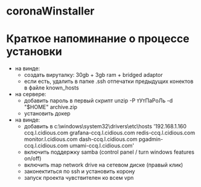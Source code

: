 # coronaWinstaller

# Краткое напоминание о процессе установки

 - на винде:
	- создать вируталку: 30gb + 3gb ram + bridged adaptor
	- если есть, удалить в папке .ssh отпечатки предыдущих конектов в файле known_hosts
 - на сервере:
	- добавить пароль в первый скрипт
		unzip -P тУтПаРоЛь -d "$HOME" archive.zip
	- установить докер
 - на винде:
	- добавить в c:\windows\system32\drivers\etc\hosts
		'192.168.1.160 ccq.l.cidious.com grafana-ccq.l.cidious.com redis-ccq.l.cidious.com monitor.l.cidious.com dash-ccq.l.cidious.com pgadmin-ccq.l.cidious.com umami-ccq.l.cidious.com'
	- включить поддержку samba (control panel / turn windows features on/off)
	- включить map network drive на сетевом диске (правый клик)
	- законектиться по ssh и установить корону
	- запуск проекта чувствителен ко всем vpn 
 
 
